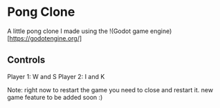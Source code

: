 # Pong Clone

A little pong clone I made using the !(Godot game engine)[https://godotengine.org/]

## Controls
Player 1: W and S
Player 2: I and K

Note: right now to restart the game you need to close and restart it.
new game feature to be added soon :)
